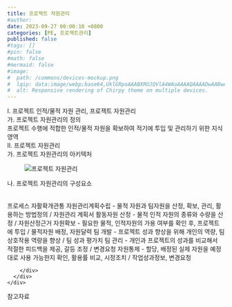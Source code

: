 ```yaml
---
title: 프로젝트 자원관리
#author: 
date: 2023-09-27 00:00:10 +0800
categories: [PE, 프로젝트관리]
published: false
#tags: []
#pin: false
#math: false
#mermaid: false
#image:
#  path: /commons/devices-mockup.png
#  lqip: data:image/webp;base64,UklGRpoAAABXRUJQVlA4WAoAAAAQAAAADwAABwAAQUxQSDIAAAARL0AmbZurmr57yyIiqE8oiG0bejIYEQTgqiDA9vqnsUSI6H+oAERp2HZ65qP/VIAWAFZQOCBCAAAA8AEAnQEqEAAIAAVAfCWkAALp8sF8rgRgAP7o9FDvMCkMde9PK7euH5M1m6VWoDXf2FkP3BqV0ZYbO6NA/VFIAAAA
#  alt: Responsive rendering of Chirpy theme on multiple devices.
---
```


<div class="post-wrap">
  <div class="para">
    <div class="para-title">
      I. 프로젝트 인적/물적 자원 관리, 프로젝트 자원관리
    </div>
    <div class="para-cntnt">
      <div class="para">
        <div class="para-title">
          가. 프로젝트 자원관리의 정의
        </div>
        <div class="para-cntnt">
            프로젝트 수행에 적합한 인적/물적 자원을 확보하여 적기에 투입 및 관리하기 위한 지식영역
        </div>
      </div>
    </div>
  </div>
  
  <div class="para">
    <div class="para-title">
      II. 프로젝트 자원관리
    </div>
    <div class="para-cntnt">
      <div class="para">
        <div class="para-title">
          가. 프로젝트 자원관리의 아키텍처
        </div>
        <div class="para-cntnt">
          <figure class="post-figure">
            <img src="/assets/img/posts/프로젝트-자원관리.png" alt="프로젝트 자원관리">
<!--            <figcaption>Source: Unveiling the Metaverse: Exploring Emerging Trends, Multifaceted Perspectives, and Future Challenges</figcaption>-->
          </figure>
        </div>
      </div>
      <div class="para">
        <div class="para-title">
          나. 프로젝트 자원관리의 구성요소
        </div>
        <div class="para-cntnt">
          <table class="post-table">
          </table>
          프로세스 자활확개관통
  자원관리계획수립 - 물적 자원과 팀자원을 산정, 확보, 관리, 활용하는 방법정의 / 자원관리 계획서
  활동자원 산정 - 물적 인적 자원의 종류와 수량을 산정 / 자원산정근거
  자원확보 - 필요한 물적, 인적자원의 가용 여부를 확인 후, 프로젝트에 투입 / 물적자원 배정, 자원달력
  팀 개발 - 프로젝트 성과 향상을 위해 개인의 역량, 팀 상호작용 역량을 향상 / 팀 성과 평가치
  팀 관리 - 개인과 프로젝트의 성과를 비교해서 적절한 피드백을 제공, 갈등 조정 / 변경요청
  자원통제 - 할당, 배정된 실제 자원을 예정대로 사용 가능한지 확인, 활용률 비교, 시정조치 / 작업성과정보, 변경요청

        </div>
      </div>
    </div>
  </div>

  <div class="refr-wrap">
    <div class="refr-title">
        참고자료
    </div>
    <ol class="refr-list">
    <!--    <li>(나현식, 최대선) <a target="_blank" href="https://scienceon.kisti.re.kr/commons/util/originalView.do?cn=JAKO202225948430499&oCn=JAKO202225948430499&dbt=JAKO&journal=NJOU00291864">메타버스 보안 위협 요소 및 대응 방안 검토</a></li>-->
    <!--    <li>(M. Uddin, S. Manickam, H. Ullah, M. Obaidat and A. Dandoush) <a target="_blank" href="https://ieeexplore.ieee.org/abstract/document/10138386">Unveiling the Metaverse: Exploring Emerging Trends, Multifaceted Perspectives, and Future Challenges</a></li>-->
    </ol>
  </div>
</div>
